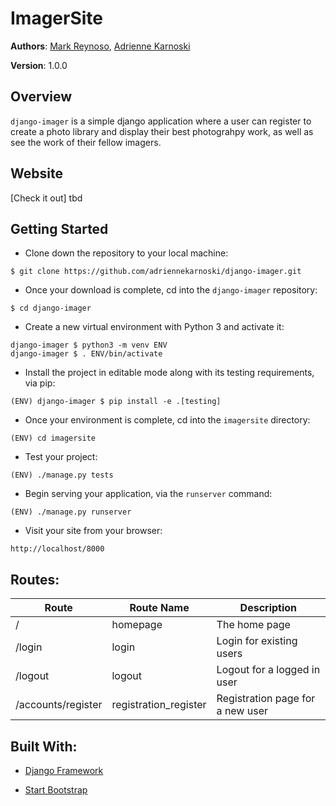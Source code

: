 # ImagerSite

**Authors**: [Mark Reynoso](https://github.com/markreynoso), [Adrienne Karnoski](https://github.com/adriennekarnoski)

**Version**: 1.0.0

## Overview
```django-imager``` is a simple django application where a user can register to create a photo library and display their best photograhpy work, as well as see the work of their fellow imagers.

## Website
[Check it out] tbd

## Getting Started
- Clone down the repository to your local machine:
```
$ git clone https://github.com/adriennekarnoski/django-imager.git
```
- Once your download is complete, cd into the ```django-imager``` repository:
```
$ cd django-imager
```
- Create a new virtual environment with Python 3 and activate it:
```
django-imager $ python3 -m venv ENV
django-imager $ . ENV/bin/activate
```
- Install the project in editable mode along with its testing requirements, via pip:
```
(ENV) django-imager $ pip install -e .[testing]
```
- Once your environment is complete, cd into the ```imagersite``` directory:
```
(ENV) cd imagersite
```
- Test your project:
```
(ENV) ./manage.py tests
```
- Begin serving your application, via the ```runserver``` command:
```
(ENV) ./manage.py runserver
```
- Visit your site from your browser:
```
http://localhost/8000
```

## Routes:

| Route | Route Name | Description |
| --- | --- | --- |
| /  | homepage | The home page |
| /login | login | Login for existing users |
| /logout | logout | Logout for a logged in user |
| /accounts/register | registration_register | Registration page for a new user |

## Built With:

- [Django Framework](https://djangoproject.com)

- [Start Bootstrap](https://startbootstrap.com/template-overviews/bare/)
